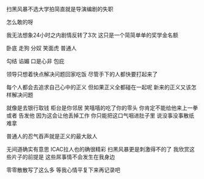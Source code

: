 扫黑风暴不选大学拍简直就是导演编剧的失职

怎么敢的呀

我无法想象24小时之内剧情反转了3次 这只是一个简简单单的奖学金名额

卧底 走狗 分奴 笑面虎 普通人

勾结  谄媚 口是心非 包庇

领导只想着快点解决问题回家吃饭 尽管手下的人都快要打起来了

每个人都会去追求自己心中的正义 但如果正义全都碰在一起呢 新来的正义又该怎样解决问题

就像是去银行取钱 柜台是你邻居 笑嘻嘻的吃了你的零头 你肯定不能给他来上一拳 或者 告发他 因为这会让他丢掉工作 你只能把这口气咽进肚子里 说没事没事散纸难拿

普通人的忍气吞声就是正义的最大敌人

无间道确实有意思 ICAC拉人也的确很精彩 扫黑风暴更是刺激得不的了 我欣赏这些片子的前提是 这些屌事情不会发生在我身边 

零零散散写了这么多 等我心情平复下来再记录吧 